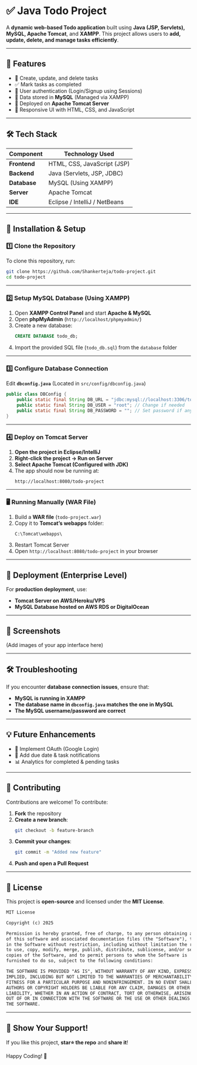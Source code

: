 # ✅ Java Todo Project  

A **dynamic web-based Todo application** built using **Java (JSP, Servlets), MySQL, Apache Tomcat**, and **XAMPP**. This project allows users to **add, update, delete, and manage tasks efficiently**.

---

## 🚀 Features  
- 📝 Create, update, and delete tasks  
- ✅ Mark tasks as completed  
- 🔑 User authentication (Login/Signup using Sessions)  
- 📂 Data stored in **MySQL** (Managed via XAMPP)  
- 🚀 Deployed on **Apache Tomcat Server**  
- 🎨 Responsive UI with HTML, CSS, and JavaScript  

---

## 🛠️ Tech Stack  

| Component        | Technology Used  |
|-----------------|-----------------|
| **Frontend**    | HTML, CSS, JavaScript (JSP) |
| **Backend**     | Java (Servlets, JSP, JDBC) |
| **Database**    | MySQL (Using XAMPP) |
| **Server**      | Apache Tomcat |
| **IDE**         | Eclipse / IntelliJ / NetBeans |

---

## 🔧 Installation & Setup  

### 1️⃣ Clone the Repository  
To clone this repository, run:  
```sh
git clone https://github.com/Shankerteja/todo-project.git
cd todo-project
```

---

### 2️⃣ Setup MySQL Database (Using XAMPP)  
1. Open **XAMPP Control Panel** and start **Apache & MySQL**  
2. Open **phpMyAdmin** (`http://localhost/phpmyadmin/`)  
3. Create a new database:  
   ```sql
   CREATE DATABASE todo_db;
   ```
4. Import the provided SQL file (`todo_db.sql`) from the `database` folder  

---

### 3️⃣ Configure Database Connection  
Edit **`dbconfig.java`** (Located in `src/config/dbconfig.java`)  
```java
public class DBConfig {
    public static final String DB_URL = "jdbc:mysql://localhost:3306/todo_db";
    public static final String DB_USER = "root"; // Change if needed
    public static final String DB_PASSWORD = ""; // Set password if any
}
```

---

### 4️⃣ Deploy on Tomcat Server  
1. **Open the project in Eclipse/IntelliJ**  
2. **Right-click the project → Run on Server**  
3. **Select Apache Tomcat (Configured with JDK)**  
4. The app should now be running at:  
   ```
   http://localhost:8080/todo-project
   ```

---

### 🖥️ Running Manually (WAR File)  
1. Build a **WAR file** (`todo-project.war`)  
2. Copy it to **Tomcat’s webapps** folder:  
   ```
   C:\Tomcat\webapps\
   ```
3. Restart Tomcat Server  
4. Open `http://localhost:8080/todo-project` in your browser  

---

## 🚀 Deployment (Enterprise Level)  
For **production deployment**, use:  
- **Tomcat Server on AWS/Heroku/VPS**  
- **MySQL Database hosted on AWS RDS or DigitalOcean**  

---

## 📸 Screenshots  
(Add images of your app interface here)  

---

## 🛠️ Troubleshooting  
If you encounter **database connection issues**, ensure that:  
- **MySQL is running in XAMPP**  
- **The database name in `dbconfig.java` matches the one in MySQL**  
- **The MySQL username/password are correct**  

---

## 💡 Future Enhancements  
- 🔐 Implement OAuth (Google Login)  
- 📅 Add due date & task notifications  
- 📊 Analytics for completed & pending tasks  

---

## 🤝 Contributing  
Contributions are welcome! To contribute:  
1. **Fork** the repository  
2. **Create a new branch**:  
   ```sh
   git checkout -b feature-branch
   ```
3. **Commit your changes**:  
   ```sh
   git commit -m "Added new feature"
   ```
4. **Push and open a Pull Request**  

---

## 📜 License  
This project is **open-source** and licensed under the **MIT License**.  

```txt
MIT License

Copyright (c) 2025

Permission is hereby granted, free of charge, to any person obtaining a copy
of this software and associated documentation files (the "Software"), to deal
in the Software without restriction, including without limitation the rights
to use, copy, modify, merge, publish, distribute, sublicense, and/or sell
copies of the Software, and to permit persons to whom the Software is
furnished to do so, subject to the following conditions:

THE SOFTWARE IS PROVIDED "AS IS", WITHOUT WARRANTY OF ANY KIND, EXPRESS OR
IMPLIED, INCLUDING BUT NOT LIMITED TO THE WARRANTIES OF MERCHANTABILITY,
FITNESS FOR A PARTICULAR PURPOSE AND NONINFRINGEMENT. IN NO EVENT SHALL THE
AUTHORS OR COPYRIGHT HOLDERS BE LIABLE FOR ANY CLAIM, DAMAGES OR OTHER
LIABILITY, WHETHER IN AN ACTION OF CONTRACT, TORT OR OTHERWISE, ARISING FROM,
OUT OF OR IN CONNECTION WITH THE SOFTWARE OR THE USE OR OTHER DEALINGS IN
THE SOFTWARE.
```

---

## 🌟 Show Your Support!  
If you like this project, **star⭐ the repo** and **share it**!  

Happy Coding! 🚀


